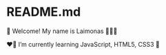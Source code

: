 # README.md
👋 Welcome!
My name is Laimonas 🧔🏼‍♂️

❤️‍🔥 I’m currently learning JavaScript, HTML5, CSS3 🧠


